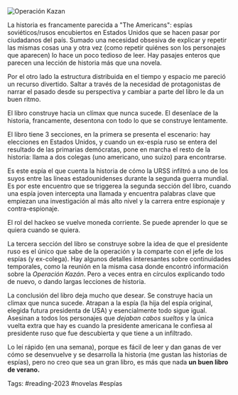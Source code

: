 <img border="0" alt="Operación Kazan" src="https://i.gr-assets.com/images/S/compressed.photo.goodreads.com/books/1647983174l/60674172._SX98_.jpg" />

La historia es francamente parecida a "The Americans": espías soviéticos/rusos encubiertos en Estados Unidos que se hacen pasar por ciudadanos del país. Sumado una necesidad obsesiva de explicar y repetir las mismas cosas una y otra vez (como repetir quiénes son los personajes que aparecen) lo hace un poco tedioso de leer. Hay pasajes enteros que parecen una lección de historia más que una novela.  
  
Por el otro lado la estructura distribuida en el tiempo y espacio me pareció un recurso divertido. Saltar a través de la necesidad de protagonistas de narrar el pasado desde su perspectiva y cambiar a parte del libro le da un buen ritmo.  
  
El libro construye hacia un clímax que nunca sucede. El desenlace de la historia, francamente, desentona con todo lo que se construye lentamente. 

El libro tiene 3 secciones, en la primera se presenta el escenario: hay elecciones en Estados Unidos, y cuando un ex-espía ruso se entera del resultado de las primarias demócratas, pone en marcha el resto de la historia: llama a dos colegas (uno americano, uno suizo) para encontrarse. 

Es este espía el que cuenta la historia de cómo la URSS infiltró a uno de los suyos entre las líneas estadounidenses durante la segunda guerra mundial. Es por este encuentro que se triggerea la segunda sección del libro, cuando una espía joven intercepta una llamada y encuentra palabras clave que empiezan una investigación al más alto nivel y la carrera entre espionaje y contra-espionaje. 

El rol del hackeo se vuelve moneda corriente. Se puede aprender lo que se quiera cuando se quiera. 

La tercera sección del libro se construye sobre la idea de que el presidente ruso es el único que sabe de la operación y la comparte con el jefe de los espías (y ex-colega). Hay algunos detalles interesantes sobre continuidades temporales, como la reunión en la misma casa donde encontró información sobre la *Operación Kazán*. Pero a veces entra en círculos explicando todo de nuevo, o dando largas lecciones de historia. 

La conclusión del libro deja mucho que desear. Se construye hacia un climax que nunca sucede. Atrapan a la espía (la hija del espía original, elegida futura presidenta de USA) y esencialmente todo sigue igual. Asesinan a todos los personajes que *dejaban cabos sueltos* y la única vuelta extra que hay es cuando la presidente americana le confiesa al presidente ruso que fue descubierta y que tiene a un infiltrado. 

Lo leí rápido (en una semana), porque es fácil de leer y dan ganas de ver cómo se desenvuelve y se desarrolla la historia (me gustan las historias de espías), pero no creo que sea un gran libro, es más que nada **un buen libro de verano.**

Tags: #reading-2023 #novelas #espías